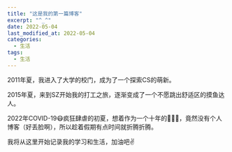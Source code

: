 ```yaml
---
title: "这是我的第一篇博客"
excerpt: "^_^"
date: 2022-05-04
last_modified_at: 2022-05-04
categories:
  - 生活
tags:
  - 生活
---
```


2011年夏，我进入了大学的校门，成为了一个探索CS的萌新。

2015年夏，来到SZ开始我的打工之旅，逐渐变成了一个不愿跳出舒适区的摸鱼达人。

2022年COVID-19😷疯狂肆虐的初夏，想着作为一个十年的👨🏻‍💻，竟然没有个人博客（好丢脸啊），所以趁着假期有点时间就折腾折腾。

我将从这里开始记录我的学习和生活，加油吧✌️